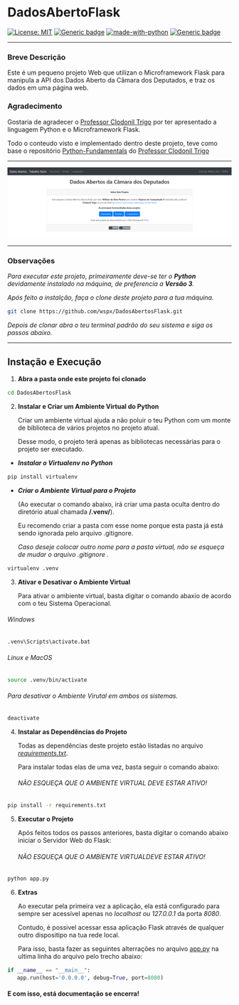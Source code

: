 # DadosAbertoFlask

[![License: MIT](https://img.shields.io/badge/License-MIT-yellow.svg)](https://opensource.org/licenses/MIT)
[![Generic badge](https://img.shields.io/badge/Github-Clodonil-<COLOR>.svg)](https://github.com/clodonil)
[![made-with-python](https://img.shields.io/badge/Made%20with-Python-1f425f.svg)](https://www.python.org/)
[![Generic badge](https://img.shields.io/badge/Using-Flask-<COLOR>.svg)](https://palletsprojects.com/p/flask/)

***
### Breve Descrição

Este é um pequeno projeto Web que utilizan o Microframework Flask para manipula a API dos Dados Aberto da Câmara dos Deputados, e traz os dados em uma página web.

### Agradecimento

Gostaria de agradecer o [Professor Clodonil Trigo](https://github.com/clodonil) por ter apresentado a linguagem Python e o Microframework Flask. 

Todo o conteudo visto e implementado dentro deste projeto, teve como base o repositório [Python-Fundamentals](https://github.com/clodonil/Python-Fundamentals) do [Professor Clodonil Trigo](https://github.com/clodonil)

***

![screenshot](static/screenshot.png)

***

### Observações

*Para executar este projeto, primeiramente deve-se ter o **Python** devidamente instalado na máquina, de preferencia a **Versão 3**.*

*Após feito a instalção, faça o clone deste projeto para a tua máquina.*

```Bash
git clone https://github.com/wspx/DadosAbertosFlask.git
```

*Depois de clonar abra o teu terminal padrão do seu sistema e siga os passos abaixo.*

***

## Instação e Execução

1. **Abra a pasta onde este projeto foi clonado**

```bash
cd DadosAbertosFlask
```

2. **Instalar e Criar um Ambiente Virtual do Python**

   Criar um ambiente virtual ajuda a não poluir o teu Python com um monte de biblioteca de vários projetos no projeto atual.

   Desse modo, o projeto terá apenas as bibliotecas necessárias para o projeto ser executado.   
    
* ***Instalar o Virtualenv no Python***

```bash
pip install virtualenv
```

* ***Criar o Ambiente Virtual para o Projeto***

  (Ao executar o comando abaixo, irá criar uma pasta oculta dentro do diretório atual chamada **/.venv/**).

  Eu recomendo criar a pasta com esse nome porque esta pasta já está sendo ignorada pelo arquivo .gitignore.

  *Caso deseje colocar outro nome para a pasta virtual, não se esqueça de mudar o arquivo .gitignore .*

```bash
virtualenv .venv
```

3. **Ativar e Desativar o Ambiente Virtual**

   Para ativar o ambiente virtual, basta digitar o comando abaxio de acordo com o teu Sistema Operacional.
   
###### Windows

```bat
.venv\Scripts\activate.bat
```
   
###### Linux e MacOS

```bash
source .venv/bin/activate
```
   
###### Para desativar o Ambiente Virutal em ambos os sistemas.
   
```bash
deactivate
```

4. **Instalar as Dependências do Projeto**

   Todas as dependências deste projeto estão listadas no arquivo [*requirements.txt*](https://github.com/wspx/DadosAbertoFlask/blob/master/requirements.txt).
   
   Para instalar todas elas de uma vez, basta seguir o comando abaixo:
   
   ###### *NÃO ESQUEÇA QUE O AMBIENTE VIRTUAL DEVE ESTAR ATIVO!*
   
```bash
pip install -r requirements.txt
```   
   
5. **Executar o Projeto**

   Após feitos todos os passos anteriores, basta digitar o comando abaixo iniciar o Servidor Web do Flask:
   
   ###### *NÃO ESQUEÇA QUE O AMBIENTE VIRTUALDEVE ESTAR ATIVO!*
   
```bash
python app.py
``` 

6. **Extras**
   
   Ao executar pela primeira vez a aplicação, ela está configurado para sempre ser acessível apenas no *localhost ou 127.0.0.1* da porta *8080*.
   
   Contudo, é possivel acessar essa aplicação Flask através de qualquer outro dispositipo na tua rede local.
   
   Para isso, basta fazer as seguintes alterrações no arquivo [app.py](https://github.com/wspx/DadosAbertoFlask/blob/master/app.py) na ultima linha do arquivo pelo trecho abaixo:
   
```python
if __name__ == "__main__":
   app.run(host='0.0.0.0', debug=True, port=8080)
``` 



#### E com isso, está documentação se encerra!
